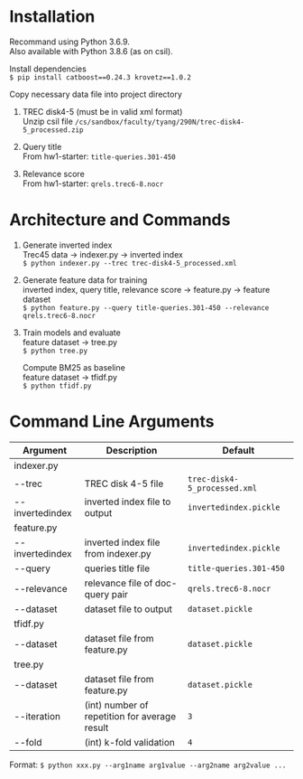 # Installation

Recommand using Python 3.6.9.   
Also available with Python 3.8.6 (as on csil).


Install dependencies  
`$ pip install catboost==0.24.3 krovetz==1.0.2`

Copy necessary data file into project directory
1.  TREC disk4-5 (must be in valid xml format)  
    Unzip csil file `/cs/sandbox/faculty/tyang/290N/trec-disk4-5_processed.zip`

2.  Query title  
    From hw1-starter: `title-queries.301-450`

3.  Relevance score  
    From hw1-starter: `qrels.trec6-8.nocr`


# Architecture and Commands

1.  Generate inverted index  
    Trec45 data -> indexer.py -> inverted index      
    `$ python indexer.py --trec trec-disk4-5_processed.xml`

2.  Generate feature data for training  
    inverted index, query title, relevance score -> feature.py -> feature dataset  
    `$ python feature.py --query title-queries.301-450 --relevance qrels.trec6-8.nocr`

3.  Train models and evaluate  
    feature dataset -> tree.py  
    `$ python tree.py` 

    Compute BM25 as baseline  
    feature dataset -> tfidf.py  
    `$ python tfidf.py`


# Command Line Arguments

| Argument | Description | Default |
| -- | -- | -- |
| indexer.py | |
| --trec          | TREC disk 4-5 file | `trec-disk4-5_processed.xml` |
| --invertedindex | inverted index file to output | `invertedindex.pickle` |
| feature.py | |
| --invertedindex | inverted index file from indexer.py | `invertedindex.pickle` 
| --query         | queries title file | `title-queries.301-450` |
| --relevance     | relevance file of doc-query pair | `qrels.trec6-8.nocr` |
| --dataset       | dataset file to output | `dataset.pickle` |
| tfidf.py | |
| --dataset       | dataset file from feature.py | `dataset.pickle` |
| tree.py | |
| --dataset       | dataset file from feature.py | `dataset.pickle` |
| --iteration     | (int) number of repetition for average result | `3` |
| --fold          | (int) k-fold validation | `4` |


Format:
`$ python xxx.py --arg1name arg1value --arg2name arg2value ...`
